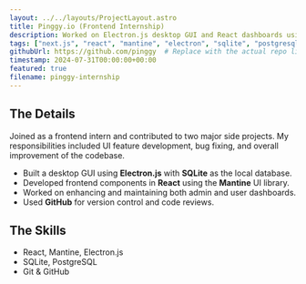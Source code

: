 ```yaml
---
layout: ../../layouts/ProjectLayout.astro
title: Pinggy.io (Frontend Internship)
description: Worked on Electron.js desktop GUI and React dashboards using Mantine, SQLite, and PostgreSQL.
tags: ["next.js", "react", "mantine", "electron", "sqlite", "postgresql", "internship"]
githubUrl: https://github.com/pinggy  # Replace with the actual repo link if available
timestamp: 2024-07-31T00:00:00+00:00
featured: true
filename: pinggy-internship
---
```


## The Details

Joined as a frontend intern and contributed to two major side projects. My responsibilities included UI feature development, bug fixing, and overall improvement of the codebase.

- Built a desktop GUI using **Electron.js** with **SQLite** as the local database.
- Developed frontend components in **React** using the **Mantine** UI library.
- Worked on enhancing and maintaining both admin and user dashboards.
- Used **GitHub** for version control and code reviews.

## The Skills

- React, Mantine, Electron.js
- SQLite, PostgreSQL
- Git & GitHub
